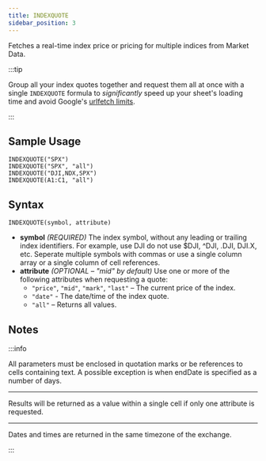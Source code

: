 ```yaml
---
title: INDEXQUOTE
sidebar_position: 3
---
```


Fetches a real-time index price or pricing for multiple indices from Market Data.

:::tip

Group all your index quotes together and request them all at once with a single ```INDEXQUOTE``` formula to _significantly_ speed up your sheet's loading time and avoid Google's [urlfetch limits](/sheets-add-on/troubleshooting/urlfetch).

:::

## Sample Usage

    INDEXQUOTE("SPX")
    INDEXQUOTE("SPX", "all")
    INDEXQUOTE("DJI,NDX,SPX")
    INDEXQUOTE(A1:C1, "all")

## Syntax

    INDEXQUOTE(symbol, attribute)

- **symbol** _(REQUIRED)_ The index symbol, without any leading or trailing index identifiers. For example, use DJI do not use $DJI, ^DJI, .DJI, DJI.X, etc. Seperate multiple symbols with commas or use a single column array or a single column of cell references.
- **attribute** _(OPTIONAL – "mid" by default)_ Use one or more of the following attributes when requesting a quote:
    - `"price"`, `"mid"`, `"mark"`, `"last"` – The current price of the index.
    - `"date"` - The date/time of the index quote.
    - `"all"` – Returns all values.

## Notes

:::info

All parameters must be enclosed in quotation marks or be references to cells containing text. A possible exception is when endDate is specified as a number of days.

---

Results will be returned as a value within a single cell if only one attribute is requested.

---

Dates and times are returned in the same timezone of the exchange.

:::
